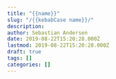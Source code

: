 ```yaml
---
title: "{{name}}"
slug: "/{{kebabCase name}}/"
description:
author: Sebastian Andersen
date: 2019-08-22T15:20:28.000Z
lastmod: 2019-08-22T15:20:28.000Z
draft: true
tags: []
categories: []
---
```

